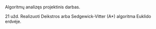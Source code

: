 Algoritmų analizęs projektinis darbas. 

21 užd. Realizuoti Deikstros arba Sedgewick-Vitter (A*) algoritma Euklido erdvėje.

